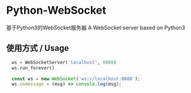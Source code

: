 # Python-WebSocket
基于Python3的WebSocket服务器
A WebSocket server based on Python3

## 使用方式 / Usage
```python
  ws = WebSocketServer('localhost', 8080)
  ws.run_forever()
```
```javascript
  const ws = new WebSocket('ws://localhost:8080');
  ws.onmessage = (msg) => console.log(msg);
```
